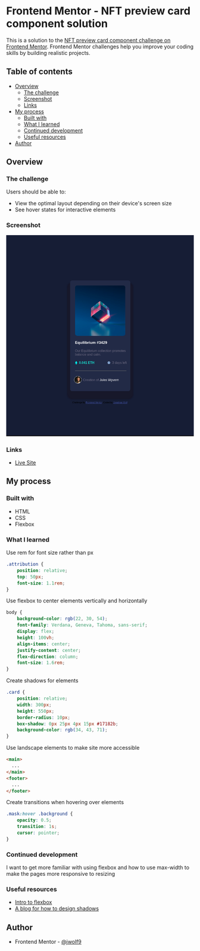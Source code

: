 # Frontend Mentor - NFT preview card component solution

This is a solution to the [NFT preview card component challenge on Frontend Mentor](https://www.frontendmentor.io/challenges/nft-preview-card-component-SbdUL_w0U). Frontend Mentor challenges help you improve your coding skills by building realistic projects. 

## Table of contents

- [Overview](#overview)
  - [The challenge](#the-challenge)
  - [Screenshot](#screenshot)
  - [Links](#links)
- [My process](#my-process)
  - [Built with](#built-with)
  - [What I learned](#what-i-learned)
  - [Continued development](#continued-development)
  - [Useful resources](#useful-resources)
- [Author](#author)

## Overview

### The challenge

Users should be able to:

- View the optimal layout depending on their device's screen size
- See hover states for interactive elements

### Screenshot

![](images/nft-screenshot.png)

### Links

- [Live Site](https://jwolf9.github.io/nft-preview-card-component-main/)

## My process

### Built with

- HTML
- CSS
- Flexbox

### What I learned

Use rem for font size rather than px

```css
.attribution { 
    position: relative;
    top: 50px;
    font-size: 1.1rem;
}
```

Use flexbox to center elements vertically and horizontally

```css
body {
    background-color: rgb(22, 30, 54);
    font-family: Verdana, Geneva, Tahoma, sans-serif;
    display: flex;
    height: 100vh;
    align-items: center;
    justify-content: center;
    flex-direction: column;
    font-size: 1.6rem;
}
```

Create shadows for elements

```css
.card {
    position: relative;
    width: 300px;
    height: 550px;
    border-radius: 10px;
    box-shadow: 0px 25px 4px 15px #17182b;
    background-color: rgb(34, 43, 71);
}
```

Use landscape elements to make site more accessible

```html
<main>
  ...
</main>
<footer>
  ...
</footer>
```

Create transitions when hovering over elements
```css
.mask:hover .background {
    opacity: 0.5;
    transition: 1s;
    cursor: pointer;
}
```

### Continued development

I want to get more familiar with using flexbox and how to use max-width to make the pages more responsive to resizing

### Useful resources

- [Intro to flexbox](https://css-tricks.com/snippets/css/a-guide-to-flexbox/)
- [A blog for how to design shadows](https://www.example.com)

## Author

- Frontend Mentor - [@jwolf9](https://www.frontendmentor.io/profile/jwolf9)
